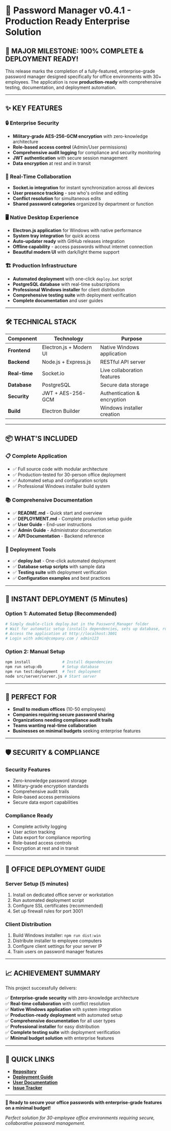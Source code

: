 # 🎉 Password Manager v0.4.1 - Production Ready Enterprise Solution

## 🚀 **MAJOR MILESTONE: 100% COMPLETE & DEPLOYMENT READY!**

This release marks the completion of a fully-featured, enterprise-grade password manager designed specifically for office environments with 30+ employees. The application is now **production-ready** with comprehensive testing, documentation, and deployment automation.

---

## ✨ **KEY FEATURES**

### 🔒 **Enterprise Security**
- **Military-grade AES-256-GCM encryption** with zero-knowledge architecture
- **Role-based access control** (Admin/User permissions)
- **Comprehensive audit logging** for compliance and security monitoring
- **JWT authentication** with secure session management
- **Data encryption** at rest and in transit

### 👥 **Real-Time Collaboration**
- **Socket.io integration** for instant synchronization across all devices
- **User presence tracking** - see who's online and editing
- **Conflict resolution** for simultaneous edits
- **Shared password categories** organized by department or function

### 🖥️ **Native Desktop Experience**
- **Electron.js application** for Windows with native performance
- **System tray integration** for quick access
- **Auto-updater ready** with GitHub releases integration
- **Offline capability** - access passwords without internet connection
- **Beautiful modern UI** with dark/light theme support

### 🏗️ **Production Infrastructure**
- **Automated deployment** with one-click `deploy.bat` script
- **PostgreSQL database** with real-time subscriptions
- **Professional Windows installer** for client distribution
- **Comprehensive testing suite** with deployment verification
- **Complete documentation** and user guides

---

## 🛠️ **TECHNICAL STACK**

| Component | Technology | Purpose |
|-----------|------------|---------|
| **Frontend** | Electron.js + Modern UI | Native Windows application |
| **Backend** | Node.js + Express.js | RESTful API server |
| **Real-time** | Socket.io | Live collaboration features |
| **Database** | PostgreSQL | Secure data storage |
| **Security** | JWT + AES-256-GCM | Authentication & encryption |
| **Build** | Electron Builder | Windows installer creation |

---

## 📦 **WHAT'S INCLUDED**

### 📋 **Complete Application**
- ✅ Full source code with modular architecture
- ✅ Production-tested for 30-person office deployment
- ✅ Automated setup and configuration scripts
- ✅ Professional Windows installer build system

### 📚 **Comprehensive Documentation**
- ✅ **README.md** - Quick start and overview
- ✅ **DEPLOYMENT.md** - Complete production setup guide
- ✅ **User Guide** - End-user instructions
- ✅ **Admin Guide** - Administrator documentation
- ✅ **API Documentation** - Backend reference

### 🔧 **Deployment Tools**
- ✅ **deploy.bat** - One-click automated deployment
- ✅ **Database setup scripts** with sample data
- ✅ **Testing suite** with deployment verification
- ✅ **Configuration examples** and best practices

---

## 🚀 **INSTANT DEPLOYMENT (5 Minutes)**

### **Option 1: Automated Setup (Recommended)**
```bash
# Simply double-click deploy.bat in the Password_Manager folder
# Wait for automatic setup (installs dependencies, sets up database, runs tests)
# Access the application at http://localhost:3001
# Login with admin@company.com / admin123
```

### **Option 2: Manual Setup**
```bash
npm install              # Install dependencies
npm run setup:db         # Setup database
npm run test:deployment  # Test deployment
node src/server/server.js # Start server
```

---

## 🎯 **PERFECT FOR**

- **Small to medium offices** (10-50 employees)
- **Companies requiring secure password sharing**
- **Organizations needing compliance audit trails**
- **Teams wanting real-time collaboration**
- **Businesses on minimal budgets** seeking enterprise features

---

## 🛡️ **SECURITY & COMPLIANCE**

### **Security Features**
- Zero-knowledge password storage
- Military-grade encryption standards
- Comprehensive audit trails
- Role-based access permissions
- Secure data export capabilities

### **Compliance Ready**
- Complete activity logging
- User action tracking
- Data export for compliance reporting
- Role-based access controls
- Encryption at rest and in transit

---

## 🏢 **OFFICE DEPLOYMENT GUIDE**

### **Server Setup (5 minutes)**
1. Install on dedicated office server or workstation
2. Run automated deployment script
3. Configure SSL certificates (recommended)
4. Set up firewall rules for port 3001

### **Client Distribution**
1. Build Windows installer: `npm run dist:win`
2. Distribute installer to employee computers
3. Configure client settings for your server IP
4. Train users on password manager features

---

## 📈 **ACHIEVEMENT SUMMARY**

This project successfully delivers:

✅ **Enterprise-grade security** with zero-knowledge architecture  
✅ **Real-time collaboration** with conflict resolution  
✅ **Native Windows application** with system integration  
✅ **Production-ready deployment** with automated setup  
✅ **Comprehensive documentation** for all user types  
✅ **Professional installer** for easy distribution  
✅ **Complete testing suite** with deployment verification  
✅ **Minimal budget solution** with enterprise features  

---

## 🔗 **QUICK LINKS**

- **[Repository](https://github.com/wotbyalice/password_manager)**
- **[Deployment Guide](DEPLOYMENT.md)**
- **[User Documentation](docs/)**
- **[Issue Tracker](https://github.com/wotbyalice/password_manager/issues)**

---

**🎉 Ready to secure your office passwords with enterprise-grade features on a minimal budget!**

*Perfect solution for 30-employee office environments requiring secure, collaborative password management.*
